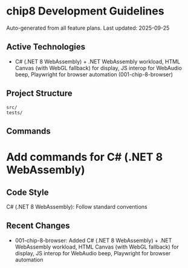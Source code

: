 # chip8 Development Guidelines

Auto-generated from all feature plans. Last updated: 2025-09-25

## Active Technologies
- C# (.NET 8 WebAssembly) + .NET WebAssembly workload, HTML Canvas (with WebGL fallback) for display, JS interop for WebAudio beep, Playwright for browser automation (001-chip-8-browser)

## Project Structure
```
src/
tests/
```

## Commands
# Add commands for C# (.NET 8 WebAssembly)

## Code Style
C# (.NET 8 WebAssembly): Follow standard conventions

## Recent Changes
- 001-chip-8-browser: Added C# (.NET 8 WebAssembly) + .NET WebAssembly workload, HTML Canvas (with WebGL fallback) for display, JS interop for WebAudio beep, Playwright for browser automation

<!-- MANUAL ADDITIONS START -->
<!-- MANUAL ADDITIONS END -->